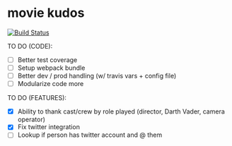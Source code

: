 # movie kudos

[![Build Status](https://travis-ci.org/jmaslin/movie-kudos.svg?branch=master)](https://travis-ci.org/jmaslin/movie-kudos)

TO DO (CODE):
- [ ] Better test coverage
- [ ] Setup webpack bundle
- [ ] Better dev / prod handling (w/ travis vars + config file)
- [ ] Modularize code more

TO DO (FEATURES):
- [x] Ability to thank cast/crew by role played (director, Darth Vader, camera operator)
- [x] Fix twitter integration
- [ ] Lookup if person has twitter account and @ them
